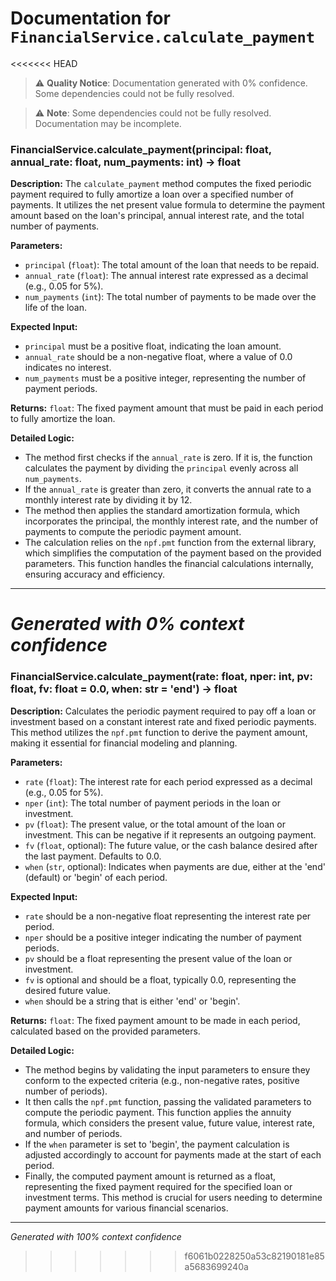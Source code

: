 # Documentation for `FinancialService.calculate_payment`

<<<<<<< HEAD
> ⚠️ **Quality Notice**: Documentation generated with 0% confidence. Some dependencies could not be fully resolved.


> ⚠️ **Note**: Some dependencies could not be fully resolved. Documentation may be incomplete.
### FinancialService.calculate_payment(principal: float, annual_rate: float, num_payments: int) -> float

**Description:**
The `calculate_payment` method computes the fixed periodic payment required to fully amortize a loan over a specified number of payments. It utilizes the net present value formula to determine the payment amount based on the loan's principal, annual interest rate, and the total number of payments.

**Parameters:**
- `principal` (`float`): The total amount of the loan that needs to be repaid.
- `annual_rate` (`float`): The annual interest rate expressed as a decimal (e.g., 0.05 for 5%).
- `num_payments` (`int`): The total number of payments to be made over the life of the loan.

**Expected Input:**
- `principal` must be a positive float, indicating the loan amount.
- `annual_rate` should be a non-negative float, where a value of 0.0 indicates no interest.
- `num_payments` must be a positive integer, representing the number of payment periods.

**Returns:**
`float`: The fixed payment amount that must be paid in each period to fully amortize the loan.

**Detailed Logic:**
- The method first checks if the `annual_rate` is zero. If it is, the function calculates the payment by dividing the `principal` evenly across all `num_payments`.
- If the `annual_rate` is greater than zero, it converts the annual rate to a monthly interest rate by dividing it by 12.
- The method then applies the standard amortization formula, which incorporates the principal, the monthly interest rate, and the number of payments to compute the periodic payment amount.
- The calculation relies on the `npf.pmt` function from the external library, which simplifies the computation of the payment based on the provided parameters. This function handles the financial calculations internally, ensuring accuracy and efficiency.

---
*Generated with 0% context confidence*
=======
### FinancialService.calculate_payment(rate: float, nper: int, pv: float, fv: float = 0.0, when: str = 'end') -> float

**Description:**
Calculates the periodic payment required to pay off a loan or investment based on a constant interest rate and fixed periodic payments. This method utilizes the `npf.pmt` function to derive the payment amount, making it essential for financial modeling and planning.

**Parameters:**
- `rate` (`float`): The interest rate for each period expressed as a decimal (e.g., 0.05 for 5%).
- `nper` (`int`): The total number of payment periods in the loan or investment.
- `pv` (`float`): The present value, or the total amount of the loan or investment. This can be negative if it represents an outgoing payment.
- `fv` (`float`, optional): The future value, or the cash balance desired after the last payment. Defaults to 0.0.
- `when` (`str`, optional): Indicates when payments are due, either at the 'end' (default) or 'begin' of each period.

**Expected Input:**
- `rate` should be a non-negative float representing the interest rate per period.
- `nper` should be a positive integer indicating the number of payment periods.
- `pv` should be a float representing the present value of the loan or investment.
- `fv` is optional and should be a float, typically 0.0, representing the desired future value.
- `when` should be a string that is either 'end' or 'begin'.

**Returns:**
`float`: The fixed payment amount to be made in each period, calculated based on the provided parameters.

**Detailed Logic:**
- The method begins by validating the input parameters to ensure they conform to the expected criteria (e.g., non-negative rates, positive number of periods).
- It then calls the `npf.pmt` function, passing the validated parameters to compute the periodic payment. This function applies the annuity formula, which considers the present value, future value, interest rate, and number of periods.
- If the `when` parameter is set to 'begin', the payment calculation is adjusted accordingly to account for payments made at the start of each period.
- Finally, the computed payment amount is returned as a float, representing the fixed payment required for the specified loan or investment terms. This method is crucial for users needing to determine payment amounts for various financial scenarios.

---
*Generated with 100% context confidence*
>>>>>>> f6061b0228250a53c82190181e85a5683699240a
